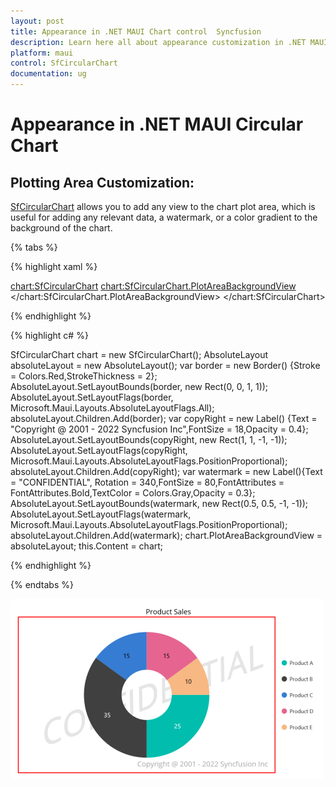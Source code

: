 ```yaml
---
layout: post
title: Appearance in .NET MAUI Chart control  Syncfusion
description: Learn here all about appearance customization in .NET MAUI Chart (SfCircularChart), its elements and more.
platform: maui
control: SfCircularChart
documentation: ug
---
```


# Appearance in .NET MAUI Circular Chart

## Plotting Area Customization:

[SfCircularChart](https://help.syncfusion.com/cr/maui/Syncfusion.Maui.Charts.SfCircularChart.html?tabs=tabid-1) allows you to add any view to the chart plot area, which is useful for adding any relevant data, a watermark, or a color gradient to the background of the chart.

{% tabs %}

{% highlight xaml %}

<chart:SfCircularChart>
   <chart:SfCircularChart.PlotAreaBackgroundView>
      <AbsoluteLayout>
       <Border Stroke="red"
			   StrokeThickness="2"
			   AbsoluteLayout.LayoutBounds="0,0,1,1"
			   AbsoluteLayout.LayoutFlags="All"/>
       <Label Text="Copyright @ 2001 - 2022 Syncfusion Inc"
			  FontSize="18"
			  AbsoluteLayout.LayoutBounds="1,1,-1,-1"
			  AbsoluteLayout.LayoutFlags="PositionProportional"
			  Opacity="0.4"/>
       <Label Text="CONFIDENTIAL"
			 Rotation="340"
			 FontSize="80"
			 FontAttributes="Bold,Italic"
			 TextColor="Gray"
			 Margin="10,0,0,0"
			 AbsoluteLayout.LayoutBounds="0.5,0.5,-1,-1"
			 AbsoluteLayout.LayoutFlags="PositionProportional"
			 Opacity="0.3" />
    </AbsoluteLayout>
   </chart:SfCircularChart.PlotAreaBackgroundView>
</chart:SfCircularChart>

{% endhighlight %}

{% highlight c# %}

SfCircularChart chart = new SfCircularChart();
AbsoluteLayout absoluteLayout = new AbsoluteLayout();
var border = new Border() {Stroke = Colors.Red,StrokeThickness = 2};
AbsoluteLayout.SetLayoutBounds(border, new Rect(0, 0, 1, 1));
AbsoluteLayout.SetLayoutFlags(border, Microsoft.Maui.Layouts.AbsoluteLayoutFlags.All);
absoluteLayout.Children.Add(border);
var copyRight = new Label() {Text = "Copyright @ 2001 - 2022 Syncfusion Inc",FontSize = 18,Opacity = 0.4};
AbsoluteLayout.SetLayoutBounds(copyRight, new Rect(1, 1, -1, -1));
AbsoluteLayout.SetLayoutFlags(copyRight, Microsoft.Maui.Layouts.AbsoluteLayoutFlags.PositionProportional);
absoluteLayout.Children.Add(copyRight);
var watermark = new Label(){Text = "CONFIDENTIAL", Rotation = 340,FontSize = 80,FontAttributes = FontAttributes.Bold,TextColor = Colors.Gray,Opacity = 0.3};
AbsoluteLayout.SetLayoutBounds(watermark, new Rect(0.5, 0.5, -1, -1));
AbsoluteLayout.SetLayoutFlags(watermark, Microsoft.Maui.Layouts.AbsoluteLayoutFlags.PositionProportional);
absoluteLayout.Children.Add(watermark);
chart.PlotAreaBackgroundView = absoluteLayout;
this.Content = chart;

{% endhighlight %}

{% endtabs %}

![Watermark in .NET MAUI Charts](Appearance_images/water_mark.jpg)